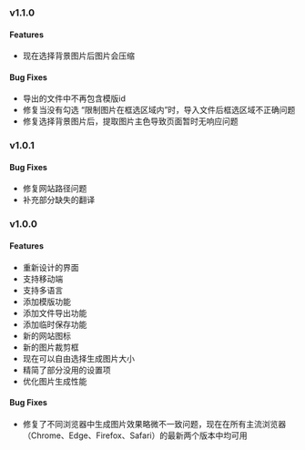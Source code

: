 ### v1.1.0

#### Features

- 现在选择背景图片后图片会压缩

#### Bug Fixes

- 导出的文件中不再包含模版id
- 修复当没有勾选 “限制图片在框选区域内”时，导入文件后框选区域不正确问题
- 修复选择背景图片后，提取图片主色导致页面暂时无响应问题

### v1.0.1

#### Bug Fixes

- 修复网站路径问题
- 补充部分缺失的翻译

### v1.0.0

#### Features

- 重新设计的界面
- 支持移动端
- 支持多语言
- 添加模版功能
- 添加文件导出功能
- 添加临时保存功能
- 新的网站图标
- 新的图片裁剪框
- 现在可以自由选择生成图片大小
- 精简了部分没用的设置项
- 优化图片生成性能

#### Bug Fixes

- 修复了不同浏览器中生成图片效果略微不一致问题，现在在所有主流浏览器（Chrome、Edge、Firefox、Safari）的最新两个版本中均可用
